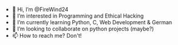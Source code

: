 - 👋 Hi, I’m @FireWind24
- 👀 I’m interested in Programming and Ethical Hacking
- 🌱 I’m currently learning Python, C, Web Development & German
- 💞️ I’m looking to collaborate on python projects (maybe?)
- 📫 How to reach me? Don't!

<!---
FireWind24/FireWind24 is a ✨ special ✨ repository because its `README.md` (this file) appears on your GitHub profile.
You can click the Preview link to take a look at your changes.
--->
